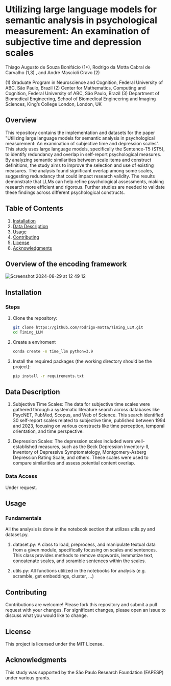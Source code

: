 # Utilizing large language models for semantic analysis in psychological measurement: An examination of subjective time and depression scales

Thiago Augusto de Souza Bonifácio (1*), Rodrigo da Motta Cabral de Carvalho (1,3) , and André Mascioli Cravo (2)


(1) Graduate Program in Neuroscience and Cognition, Federal University of ABC, São Paulo, Brazil
(2) Center for Mathematics, Computing and Cognition, Federal University of ABC, São Paulo, Brazil
(3) Department of Biomedical Engineering, School of Biomedical Engineering and Imaging Sciences, King’s College London, London, UK

## Overview

This repository contains the implementation and datasets for the paper "Utilizing large language models for semantic analysis in psychological measurement: An examination of subjective time and depression scales". This study uses large language models, specifically the Sentence-T5 (ST5), to identify redundancy and overlap in self-report psychological measures. By analyzing semantic similarities between scale items and construct definitions, the study aims to improve the selection and use of existing measures. The analysis found significant overlap among some scales, suggesting redundancy that could impact research validity. The results demonstrate that LLMs can help refine psychological assessments, making research more efficient and rigorous. Further studies are needed to validate these findings across different psychological constructs.

## Table of Contents

1. [Installation](#installation)
2. [Data Description](#data-description)
3. [Usage](#usage)
4. [Contributing](#contributing)
5. [License](#license)
6. [Acknowledgments](#acknowledgments)

## Overview of the encoding framework
![Screenshot 2024-08-29 at 12 49 12](https://github.com/user-attachments/assets/7b186068-6d94-4f24-9b4e-cc9fca08d627)


## Installation

### Steps

1. Clone the repository:
    ```bash
    git clone https://github.com/rodrigo-motta/Timing_LLM.git
    cd Timing_LLM
    ```

2. Create a enviroment

    ```bash
    conda create -n time_llm python=3.9
    ``` 

3. Install the required packages (the working directory should be the project):
    ```bash
    pip install -r requirements.txt
    ```

## Data Description

1.	Subjective Time Scales: The data for subjective time scales were gathered through a systematic literature search across databases like PsycNET, PubMed, Scopus, and Web of Science. This search identified 30 self-report scales related to subjective time, published between 1994 and 2023, focusing on various constructs like time perception, temporal orientation, and time perspective.

2.	Depression Scales: The depression scales included were well-established measures, such as the Beck Depression Inventory-II, Inventory of Depressive Symptomatology, Montgomery-Asberg Depression Rating Scale, and others. These scales were used to compare similarities and assess potential content overlap.

### Data Access

Under request.

## Usage

### Fundamentals

All the analysis is done in the notebook section that utilizes utils.py and dataset.py.

1. dataset.py: A class to load, preprocess, and manipulate textual data from a given module, specifically focusing on scales and sentences. This class provides methods to remove stopwords, lemmatize text, concatenate scales, and scramble sentences within the scales.

2. utils.py: All functions utilized in the notebooks for analysis (e.g. scramble, get embeddings, cluster, ...)

## Contributing

Contributions are welcome! Please fork this repository and submit a pull request with your changes. For significant changes, please open an issue to discuss what you would like to change.

## License 

This project is licensed under the MIT License.

## Acknowledgments

This study was supported by the São Paulo Research Foundation (FAPESP) under various grants.
